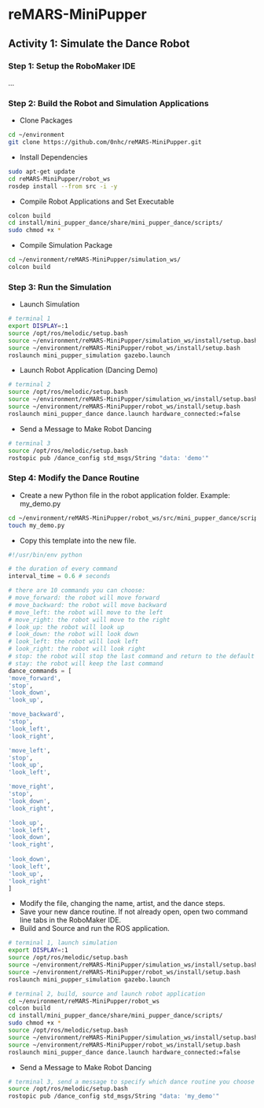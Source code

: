 # reMARS-MiniPupper

## Activity 1: Simulate the Dance Robot

### Step 1: Setup the RoboMaker IDE

...

### Step 2: Build the Robot and Simulation Applications

* Clone Packages

```sh
cd ~/environment
git clone https://github.com/0nhc/reMARS-MiniPupper.git
```

* Install Dependencies

```sh
sudo apt-get update
cd reMARS-MiniPupper/robot_ws
rosdep install --from src -i -y
```

* Compile Robot Applications and Set Executable

```sh
colcon build
cd install/mini_pupper_dance/share/mini_pupper_dance/scripts/
sudo chmod +x *
```

* Compile Simulation Package

```sh
cd ~/environment/reMARS-MiniPupper/simulation_ws/
colcon build
```

### Step 3: Run the Simulation

* Launch Simulation

```sh
# terminal 1
export DISPLAY=:1
source /opt/ros/melodic/setup.bash
source ~/environment/reMARS-MiniPupper/simulation_ws/install/setup.bash
source ~/environment/reMARS-MiniPupper/robot_ws/install/setup.bash
roslaunch mini_pupper_simulation gazebo.launch
```

* Launch Robot Application (Dancing Demo)

```sh
# terminal 2
source /opt/ros/melodic/setup.bash
source ~/environment/reMARS-MiniPupper/simulation_ws/install/setup.bash
source ~/environment/reMARS-MiniPupper/robot_ws/install/setup.bash
roslaunch mini_pupper_dance dance.launch hardware_connected:=false
```

* Send a Message to Make Robot Dancing

```sh
# terminal 3
source /opt/ros/melodic/setup.bash
rostopic pub /dance_config std_msgs/String "data: 'demo'"     
```

### Step 4: Modify the Dance Routine

* Create a new Python file in the robot application folder. Example: my_demo.py

```sh
cd ~/environment/reMARS-MiniPupper/robot_ws/src/mini_pupper_dance/scripts
touch my_demo.py
```

* Copy this template into the new file.

```python
#!/usr/bin/env python

# the duration of every command
interval_time = 0.6 # seconds

# there are 10 commands you can choose:
# move_forward: the robot will move forward
# move_backward: the robot will move backward
# move_left: the robot will move to the left
# move_right: the robot will move to the right
# look_up: the robot will look up
# look_down: the robot will look down
# look_left: the robot will look left
# look_right: the robot will look right
# stop: the robot will stop the last command and return to the default standing posture
# stay: the robot will keep the last command
dance_commands = [
'move_forward',
'stop',
'look_down',
'look_up',

'move_backward',
'stop',
'look_left',
'look_right',

'move_left',
'stop',
'look_up',
'look_left',

'move_right',
'stop',
'look_down',
'look_right',

'look_up',
'look_left',
'look_down',
'look_right',
    
'look_down',
'look_left',
'look_up',
'look_right'
]
```

* Modify the file, changing the name, artist, and the dance steps.
* Save your new dance routine. If not already open, open two command line tabs in the RoboMaker IDE.
* Build and Source and run the ROS application.

```sh
# terminal 1, launch simulation
export DISPLAY=:1
source /opt/ros/melodic/setup.bash
source ~/environment/reMARS-MiniPupper/simulation_ws/install/setup.bash
source ~/environment/reMARS-MiniPupper/robot_ws/install/setup.bash
roslaunch mini_pupper_simulation gazebo.launch
```

```sh
# terminal 2, build, source and launch robot application
cd ~/environment/reMARS-MiniPupper/robot_ws
colcon build
cd install/mini_pupper_dance/share/mini_pupper_dance/scripts/
sudo chmod +x *
source /opt/ros/melodic/setup.bash
source ~/environment/reMARS-MiniPupper/simulation_ws/install/setup.bash
source ~/environment/reMARS-MiniPupper/robot_ws/install/setup.bash
roslaunch mini_pupper_dance dance.launch hardware_connected:=false
```

* Send a Message to Make Robot Dancing

```sh
# terminal 3, send a message to specify which dance routine you choose
source /opt/ros/melodic/setup.bash
rostopic pub /dance_config std_msgs/String "data: 'my_demo'"     
```

### 
